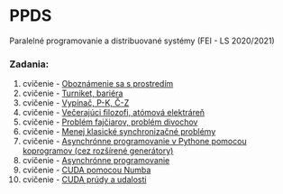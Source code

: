 # PPDS
Paralelné programovanie a distribuované systémy (FEI - LS 2020/2021)

### Zadania:
1. cvičenie - [Oboznámenie sa s prostredím](https://uim.fei.stuba.sk/i-ppds/1-cvicenie-oboznamenie-sa-s-prostredim-%f0%9f%90%8d/)
2. cvičenie - [Turniket, bariéra](https://uim.fei.stuba.sk/i-ppds/2-cvicenie-turniket-bariera-%f0%9f%9a%a7/?%2F)
3. cvičenie - [Vypínač, P-K, Č-Z](https://uim.fei.stuba.sk/i-ppds/3-cvicenie-fibonacci-vypinac-p-k-c-z-%f0%9f%92%a1/?%2F)
4. cvičenie - [Večerajúci filozofi, atómová elektráreň](https://uim.fei.stuba.sk/i-ppds/4-cvicenie-vecerajuci-filozofi-atomova-elektraren-%f0%9f%8d%bd%ef%b8%8f/)
5. cvičenie - [Problém fajčiarov, problém divochov](https://uim.fei.stuba.sk/i-ppds/5-cvicenie-problem-fajciarov-problem-divochov-%f0%9f%9a%ac/)
6. cvičenie - [Menej klasické synchronizačné problémy](https://uim.fei.stuba.sk/i-ppds/6-cvicenie-menej-klasicke-synchronizacne-problemy/)
7. cvičenie - [Asynchrónne programovanie v Pythone pomocou koprogramov (cez rozšírené generátory)](https://uim.fei.stuba.sk/i-ppds/7-cvicenie/)
8. cvičenie - [Asynchrónne programovanie](https://uim.fei.stuba.sk/i-ppds/8-cvicenie-asynchronne-programovanie/)
9. cvičenie - [CUDA pomocou Numba](https://uim.fei.stuba.sk/i-ppds/9-cvicenie-cuda-pomocou-numba/)
10. cvičenie - [CUDA prúdy a udalosti](https://uim.fei.stuba.sk/i-ppds/cvicenie-10-cuda-prudy-a-udalosti/)
